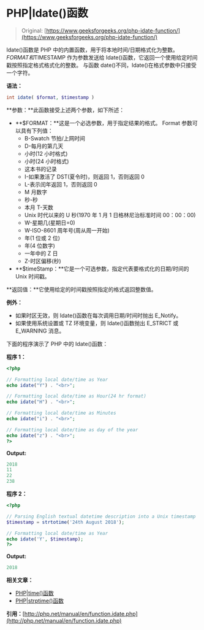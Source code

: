 # PHP|Idate()函数

> Original: [https://www.geeksforgeeks.org/php-idate-function/](https://www.geeksforgeeks.org/php-idate-function/)

Idate()函数是 PHP 中的内置函数，用于将本地时间/日期格式化为整数。 $FORMAT 和$TIMESTAMP 作为参数发送给 Idate()函数，它返回一个使用给定时间戳按照指定格式格式化的整数。 与函数 date()不同，Idate()在格式参数中只接受一个字符。

**语法：**

```php
int idate( $format, $timestamp )
```

**参数：**此函数接受上述两个参数，如下所述：

*   **$FORMAT：**这是一个必选参数，用于指定结果的格式。 Format 参数可以具有下列值：
    *   B-Swatch 节拍/上网时间
    *   D-每月的第几天
    *   小时(12 小时格式)
    *   小时(24 小时格式)
    *   这本书的记录
    *   I-如果激活了 DST(夏令时)，则返回 1，否则返回 0
    *   L-表示闰年返回 1，否则返回 0
    *   M 月数字
    *   秒-秒
    *   本月 T-天数
    *   Unix 时代以来的 U 秒(1970 年 1 月 1 日格林尼治标准时间 00：00：00)
    *   W-星期几(星期日=0)
    *   W-ISO-8601 周年号(周从周一开始)
    *   年(1 位或 2 位)
    *   年(4 位数字)
    *   一年中的 Z 日
    *   Z-时区偏移(秒)
*   **$timeStamp：**它是一个可选参数，指定代表要格式化的日期/时间的 Unix 时间戳。

**返回值：**它使用给定的时间戳按照指定的格式返回整数值。

**例外：**

*   如果时区无效，则 Idate()函数在每次调用日期/时间时抛出 E_Notify。
*   如果使用系统设置或 TZ 环境变量，则 Idate()函数抛出 E_STRICT 或 E_WARNING 消息。

下面的程序演示了 PHP 中的 Idate()函数：

**程序 1：**

```php
<?php

// Formatting local date/time as Year
echo idate("Y") . "<br>";

// Formatting local date/time as Hour(24 hr format)
echo idate("H") . "<br>";

// Formatting local date/time as Minutes
echo idate("i") . "<br>";

// Formatting local date/time as day of the year 
echo idate("z") . "<br>";
?>
```

**Output:**

```php
2018
11
22
238

```

**程序 2：**

```php
<?php

// Parsing English textual datetime description into a Unix timestamp
$timestamp = strtotime('24th August 2018'); 

// Formatting local date/time as Year
echo idate('Y', $timestamp);
?>
```

**Output:**

```php
2018

```

**相关文章：**

*   [PHP|time()函数](https://www.geeksforgeeks.org/php-time-function/)
*   [PHP|strptime()函数](https://www.geeksforgeeks.org/php-strptime-function/)

**引用：**[http://php.net/manual/en/function.idate.php](http://php.net/manual/en/function.idate.php)